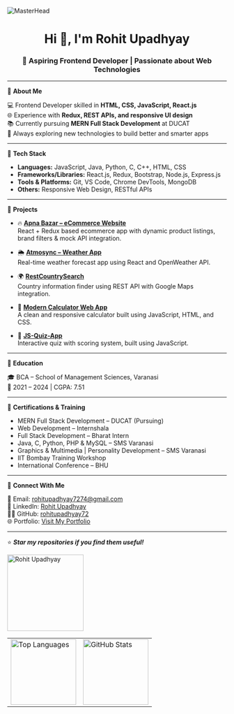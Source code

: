 ![MasterHead](https://greymatter.com/wp-content/uploads/2021/12/ezgif.com-optimize.gif)

<h1 align="center">Hi 👋, I'm Rohit Upadhyay</h1>
<h3 align="center">🚀 Aspiring Frontend Developer | Passionate about Web Technologies</h3>

---

🔹 **About Me**

💻 Frontend Developer skilled in **HTML, CSS, JavaScript, React.js**  
🌐 Experience with **Redux, REST APIs, and responsive UI design**  
📚 Currently pursuing **MERN Full Stack Development** at DUCAT  
🎯 Always exploring new technologies to build better and smarter apps

---

🔹 **Tech Stack**

- **Languages:** JavaScript, Java, Python, C, C++, HTML, CSS  
- **Frameworks/Libraries:** React.js, Redux, Bootstrap, Node.js, Express.js  
- **Tools & Platforms:** Git, VS Code, Chrome DevTools, MongoDB  
- **Others:** Responsive Web Design, RESTful APIs

---

🔹 **Projects**

- 🔥 [**Apna Bazar – eCommerce Website**](https://apna-bazar-git-main-rohits-projects-1435d913.vercel.app/)  
  React + Redux based ecommerce app with dynamic product listings, brand filters & mock API integration.

- 🌦️ [**Atmosync – Weather App**](https://weather-app-kappa-teal-58.vercel.app/)  
  Real-time weather forecast app using React and OpenWeather API.

- 🌍 [**RestCountrySearch**](https://rohitupadhyay72.github.io/RestCountrySearch/)  
  Country information finder using REST API with Google Maps integration.

- 🧮 [**Modern Calculator Web App**](https://rohitupadhyay72.github.io/Calculator/)  
  A clean and responsive calculator built using JavaScript, HTML, and CSS.

- 🎯 [**JS-Quiz-App**](https://rohitupadhyay72.github.io/js-quiz-app/)  
  Interactive quiz with scoring system, built using JavaScript.

---

🔹 **Education**

🎓 BCA – School of Management Sciences, Varanasi  
📅 2021 – 2024 | CGPA: 7.51

---

🔹 **Certifications & Training**

- MERN Full Stack Development – DUCAT (Pursuing)  
- Web Development – Internshala  
- Full Stack Development – Bharat Intern  
- Java, C, Python, PHP & MySQL – SMS Varanasi  
- Graphics & Multimedia | Personality Development – SMS Varanasi  
- IIT Bombay Training Workshop  
- International Conference – BHU

---

🔹 **Connect With Me**

📧 Email: [rohitupadhyay7274@gmail.com](mailto:rohitupadhyay7274@gmail.com)  
💼 LinkedIn: [Rohit Upadhyay](https://www.linkedin.com/in/rohit-upadhyay-6582062a1/)  
👨‍💻 GitHub: [rohitupadhyay72](https://github.com/rohitupadhyay72)  
🌐 Portfolio: [Visit My Portfolio](https://rohitupadhyay72.github.io/my-portfolio-website/)

---

⭐ _**Star my repositories if you find them useful!**_

<p align="left">
  <img width="175" src="https://komarev.com/ghpvc/?username=rohitupadhyay72&label=Profile%20views&color=0e75b6&style=flat" alt="Rohit Upadhyay" />
</p>

<table>
  <tr>
    <td>
      <img height="150" src="https://github-readme-stats.vercel.app/api/top-langs?username=rohitupadhyay72&show_icons=true&locale=en&layout=compact" alt="Top Languages" />
    </td>
    <td>
      <img height="150" src="https://github-readme-stats.vercel.app/api?username=rohitupadhyay72&show_icons=true&theme=radical" alt="GitHub Stats" />
    </td>
  </tr>
</table>
